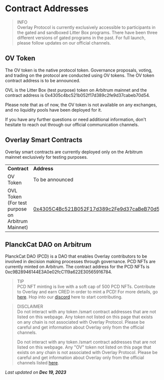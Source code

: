 # Contract Addresses



> INFO     
> Overlay Protocol is currently exclusively accessible to participants in the gated and sandboxed Litter Box programs. There have been three different versions of gated programs in the past. For full launch, please follow updates on our official channels.




## OV Token

The OV token is the native protocol token. Governance proposals, voting, and trading on the protocol are conducted using OV tokens. The OV token contract address is to be announced.

OVL is the Litter Box (test purpose) token on Arbitrum mainnet and the contract address is 0x4305c4bc521b052f17d389c2fe9d37cabeb70d54.

Please note that as of now, the OV token is not available on any exchanges, and no liquidity pools have been deployed for it.

If you have any further questions or need additional information, don't hesitate to reach out through our official communication channels.
 


## Overlay Smart Contracts

Overlay smart contracts are currently deployed only on the Arbitrum mainnet exclusively for testing purposes. 


<table>
  <tr>
   <td><strong>Contract</strong>
   </td>
   <td><strong>Address</strong>
   </td>
  </tr>
  <tr>
   <td>OV Token
   </td>
   <td>To be announced
   </td>
  </tr>
  <tr>
   <td>OVL Token (For test purpose on Arbitrum Mainnet)
   </td>
   <td><a href="https://arbiscan.io/address/0x4305C4Bc521B052F17d389c2Fe9d37caBeB70d54">0x4305C4Bc521B052F17d389c2Fe9d37caBeB70d54</a>
   </td>
  </tr>
</table>



## PlanckCat DAO on Arbitrum

PlanckCat DAO (PCD) is a DAO that enables Overlay contributors to be involved in decision making processes through governance. PCD NFTs are currently minted on Arbitrum. The contract address for the PCD NFTs is 0xc9B28946144E3A0e02fcC119a622E30565916784.



> TIP     
> PCD NFT minting is live with a soft cap of 500 PCD NFTs. Contribute to Overlay and earn CRED in order to mint a PCD! For more details, go [here](https://www.notion.so/PlanckCat-DAO-7a3fe097aa5c4acaac2d89e142467e53). Hop into our [discord](https://discord.com/invite/m2U5vSr4gD) here to start contributing.



> DISCLAIMER    
> Do not interact with any token /smart contract addresses that are not listed on this webpage. Any token not listed on this page that exists on any chain is not associated with Overlay Protocol. Please be careful and get information about Overlay only from the official channels.     
> 
> Do not interact with any token /smart contract addresses that are not listed on this webpage. Any "OV" token not listed on this page that exists on any chain is not associated with Overlay Protocol. Please be careful and get information about Overlay only from the official channels listed [here](https://overlay-docs.vercel.app/Getting%20Started/Communication%20channels).


<p style={{textAlign: 'right'}}>
<em>Last updated on <strong>Dec 19, 2023</strong></em></p>


 
